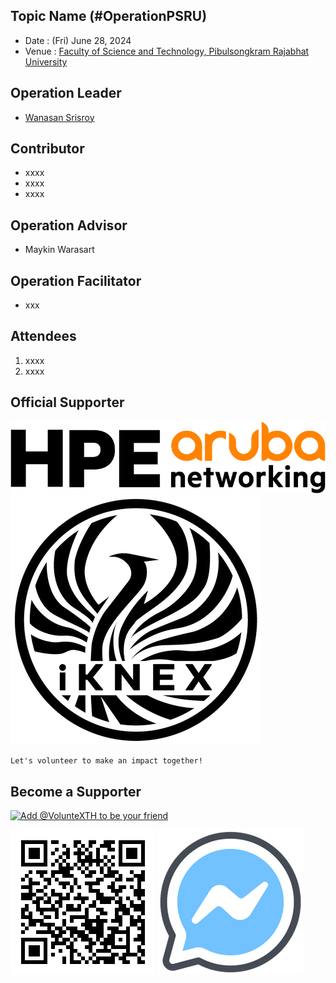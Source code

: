 ## Topic Name (#OperationPSRU)

+ Date : (Fri) June 28, 2024
+ Venue : [Faculty of Science and Technology, Pibulsongkram Rajabhat University](http://science.psru.ac.th/)

## Operation Leader
+ [Wanasan Srisroy](https://x.com/namo_naja)

## Contributor
+ xxxx
+ xxxx
+ xxxx

## Operation Advisor
+ Maykin Warasart

## Operation Facilitator
+ xxx

## Attendees

1. xxxx
1. xxxx

## Official Supporter

[![](img/hpe-aruba.png "HPE Aruba Networking")](https://www.arubanetworks.com/)
<br>
[![iKNEX (Thailand)](img/iknex-black.png)](https://www.iknex.or.th/)

```markdown
Let's volunteer to make an impact together!
```

## Become a Supporter

[![](https://scdn.line-apps.com/n/line_add_friends/btn/en.png "Add @VolunteXTH to be your friend")](https://lin.ee/cnIgUj4)

[![](/@VolunteXTH.png "Add @VolunteXTH to be your friend")](https://line.me/R/ti/p/@voluntex)
[![](/fb-m.png "Talk to us via FB messenger")](https://m.me/VolunteXTH)